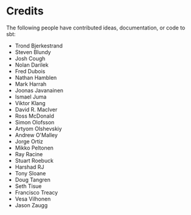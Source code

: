 # Credits

The following people have contributed ideas, documentation, or code to sbt:

* Trond Bjerkestrand
* Steven Blundy
* Josh Cough
* Nolan Darilek
* Fred Dubois
* Nathan Hamblen
* Mark Harrah
* Joonas Javanainen
* Ismael Juma
* Viktor Klang
* David R. MacIver
* Ross McDonald
* Simon Olofsson
* Artyom Olshevskiy
* Andrew O'Malley
* Jorge Ortiz
* Mikko Peltonen
* Ray Racine
* Stuart Roebuck
* Harshad RJ
* Tony Sloane
* Doug Tangren
* Seth Tisue
* Francisco Treacy
* Vesa Vilhonen
* Jason Zaugg 
